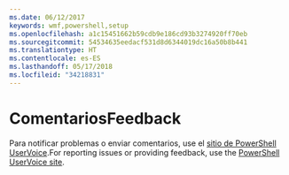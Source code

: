 ```yaml
---
ms.date: 06/12/2017
keywords: wmf,powershell,setup
ms.openlocfilehash: a1c15451662b59cdb9e186cd93b3274920ff70eb
ms.sourcegitcommit: 54534635eedacf531d8d6344019dc16a50b8b441
ms.translationtype: HT
ms.contentlocale: es-ES
ms.lasthandoff: 05/17/2018
ms.locfileid: "34218831"
---
```

# <a name="feedback"></a><span data-ttu-id="fce70-102">Comentarios</span><span class="sxs-lookup"><span data-stu-id="fce70-102">Feedback</span></span>
<span data-ttu-id="fce70-103">Para notificar problemas o enviar comentarios, use el [sitio de PowerShell UserVoice](http://windowsserver.uservoice.com/forums/301869-powershell).</span><span class="sxs-lookup"><span data-stu-id="fce70-103">For reporting issues or providing feedback, use the [PowerShell UserVoice site](http://windowsserver.uservoice.com/forums/301869-powershell).</span></span>
